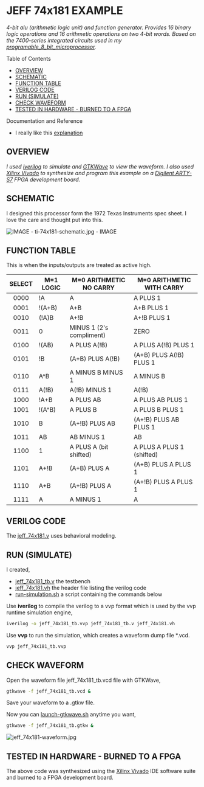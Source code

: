 # JEFF 74x181 EXAMPLE

_4-bit alu (arithmetic logic unit) and function generator.
Provides 16 binary logic operations and 16 arithmetic operations
on two 4-bit words.
Based on the 7400-series integrated circuits used in my
[programable_8_bit_microprocessor](https://github.com/JeffDeCola/my-verilog-examples/tree/master/systems/microprocessors/programable_8_bit_microprocessor)._

Table of Contents

* [OVERVIEW](https://github.com/JeffDeCola/my-verilog-examples/tree/master/combinational-logic/alus/jeff_74x181#overview)
* [SCHEMATIC](https://github.com/JeffDeCola/my-verilog-examples/tree/master/combinational-logic/alus/jeff_74x181#schematic)
* [FUNCTION TABLE](https://github.com/JeffDeCola/my-verilog-examples/tree/master/combinational-logic/alus/jeff_74x181#function-table)
* [VERILOG CODE](https://github.com/JeffDeCola/my-verilog-examples/tree/master/combinational-logic/alus/jeff_74x181#verilog-code)
* [RUN (SIMULATE)](https://github.com/JeffDeCola/my-verilog-examples/tree/master/combinational-logic/alus/jeff_74x181#run-simulate)
* [CHECK WAVEFORM](https://github.com/JeffDeCola/my-verilog-examples/tree/master/combinational-logic/alus/jeff_74x181#check-waveform)
* [TESTED IN HARDWARE - BURNED TO A FPGA](https://github.com/JeffDeCola/my-verilog-examples/tree/master/combinational-logic/alus/jeff_74x181#tested-in-hardware---burned-to-a-fpga)

Documentation and Reference

* I really like this
  [explanation](http://www.righto.com/2017/03/inside-vintage-74181-alu-chip-how-it.html)

## OVERVIEW

_I used
[iverilog](https://github.com/JeffDeCola/my-cheat-sheets/tree/master/hardware/tools/simulation/iverilog-cheat-sheet)
to simulate and
[GTKWave](https://github.com/JeffDeCola/my-cheat-sheets/tree/master/hardware/tools/simulation/gtkwave-cheat-sheet)
to view the waveform. I also used
[Xilinx Vivado](https://github.com/JeffDeCola/my-cheat-sheets/tree/master/hardware/tools/synthesis/xilinx-vivado-cheat-sheet)
to synthesize and program this example on a
[Digilent ARTY-S7](https://github.com/JeffDeCola/my-cheat-sheets/tree/master/hardware/development/fpga-development-boards/digilent-arty-s7-cheat-sheet)
FPGA development board._

## SCHEMATIC

I designed this processor form the 1972 Texas Instruments spec sheet.
I love the care and thought put into this.

![IMAGE - ti-74x181-schematic.jpg - IMAGE](../../../docs/pics/ti-74x181-schematic.jpg)

## FUNCTION TABLE

This is when the inputs/outputs are treated as active high.

| SELECT | M=1 LOGIC    | M=0 ARITHMETIC NO CARRY | M=0 ARITHMETIC WITH CARRY |
|:------:|--------------|-------------------------|---------------------------|
|  0000  | !A           | A                       | A PLUS 1                  |
|  0001  | !(A+B)       | A+B                     | A+B PLUS 1                |
|  0010  | (!A)B        | A+!B                    | A+!B PLUS 1               |
|  0011  | 0            | MINUS 1 (2's compliment)| ZERO                      |
|  0100  | !(AB)        | A PLUS A(!B)            | A PLUS A(!B) PLUS 1       |
|  0101  | !B           | (A+B) PLUS A(!B)        | (A+B) PLUS A(!B) PLUS 1   |
|  0110  | A^B          | A MINUS B MINUS 1       | A MINUS B                 |
|  0111  | A(!B)        | A(!B) MINUS 1           | A(!B)                     |
|  1000  | !A+B         | A PLUS AB               | A PLUS AB PLUS 1          |
|  1001  | !(A^B)       | A PLUS B                | A PLUS B PLUS 1           |
|  1010  | B            | (A+!B) PLUS AB          | (A+!B) PLUS AB PLUS 1     |
|  1011  | AB           | AB MINUS 1              | AB                        |
|  1100  | 1            | A PLUS A (bit shifted)  | A PLUS A PLUS 1 (shifted) |
|  1101  | A+!B         | (A+B) PLUS A            | (A+B) PLUS A PLUS 1       |
|  1110  | A+B          | (A+!B) PLUS A           | (A+!B) PLUS A PLUS 1      |
|  1111  | A            | A MINUS 1               | A                         |

## VERILOG CODE

The
[jeff_74x181.v](https://github.com/JeffDeCola/my-verilog-examples/blob/master/combinational-logic/alus/jeff_74x181/jeff_74x181.v)
uses behavioral modeling.

## RUN (SIMULATE)

I created,

* [jeff_74x181_tb.v](https://github.com/JeffDeCola/my-verilog-examples/blob/master/combinational-logic/alus/jeff_74x181/jeff_74x181_tb.v)
  the testbench
* [jeff_74x181.vh](https://github.com/JeffDeCola/my-verilog-examples/blob/master/combinational-logic/alus/jeff_74x181/jeff_74x181.vh)
  the header file listing the verilog code
* [run-simulation.sh](https://github.com/JeffDeCola/my-verilog-examples/blob/master/combinational-logic/alus/jeff_74x181/run-simulation.sh)
  a script containing the commands below

Use **iverilog** to compile the verilog to a vvp format
which is used by the vvp runtime simulation engine,

```bash
iverilog -o jeff_74x181_tb.vvp jeff_74x181_tb.v jeff_74x181.vh
```

Use **vvp** to run the simulation, which creates a waveform dump file *.vcd.

```bash
vvp jeff_74x181_tb.vvp
```

## CHECK WAVEFORM

Open the waveform file jeff_74x181_tb.vcd file with GTKWave,

```bash
gtkwave -f jeff_74x181_tb.vcd &
```

Save your waveform to a .gtkw file.

Now you can
[launch-gtkwave.sh](https://github.com/JeffDeCola/my-verilog-examples/blob/master/launch-GTKWave-script/launch-gtkwave.sh)
anytime you want,

```bash
gtkwave -f jeff_74x181_tb.gtkw &
```

![jeff_74x181-waveform.jpg](../../../docs/pics/jeff_74x181-waveform.jpg)

## TESTED IN HARDWARE - BURNED TO A FPGA

The above code was synthesized using the
[Xilinx Vivado](https://github.com/JeffDeCola/my-cheat-sheets/tree/master/hardware/tools/synthesis/xilinx-vivado-cheat-sheet)
IDE software suite and burned to a FPGA development board.
